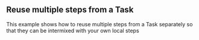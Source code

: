 ## Reuse multiple steps from a Task

This example shows how to reuse multiple steps from a Task separately so that they can be intermixed with your own local steps
